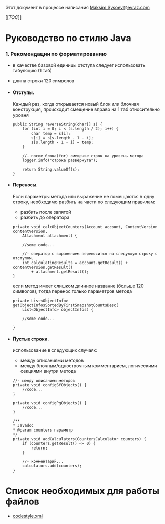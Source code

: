 Этот документ в процессе написания Maksim.Sysoev@evraz.com

[[_TOC_]]
# Руководство по стилю Java

### 1. Рекомендации по форматированию

  - в качестве базовой единицы отступа следует использовать табуляцию (1 таб)

  - длина строки 120 символов

  - #### Отступы.

    Каждый раз, когда открывается новый блок или блочная конструкция,
    происходит смещение вправо на 1 таб относительно уровня

    ```
    public String reverseString(char[] s) {  
        for (int i = 0; i < (s.length / 2); i++) {
            char temp = s[i];
            s[i] = s[s.length - 1 - i];
            s[s.length - 1 - i] = temp;
        }
  
        //- после блока(for) смещение строк на уровень метода
        logger.info("строка развёрнута");
    
        return String.valueOf(s);
    }
    ```

  - #### Переносы.

    Если параметры метода или выражение не помещаются в одну строку, необходимо разбить на части по следующим правилам:
    - разбить после запятой
    - разбить до оператора
    
    ```
    private void calcObjectCounters(Account account, ContentVersion contentVersion,
        Attachment attachment) {
      
        //some code...
      
        //- оператор с выражением переносится на следующую строку с отступом.
        int calculatingResults = account.getResult() + contentVersion.getResult()
            + attachment.getResult();
    }
    ```
    
    если метод имеет слишком длинное название (больше 120 символов), тогда перенос только параметров метода

    ```
    private List<ObjectInfo> getObjectInfosSortedByFirstSnapshotCountsDesc(
        List<ObjectInfo> objectInfos) {
    
        //some code...
    
    }
    ```

  - #### Пустые строки.

      использование в следующих случаях:
      - между описаниями методов
      - между блочным/однострочным комментарием, логическими секциями внутри метода
  
      ```
      //- между описанием методов
      private void configSfObjects() {
          //code...
      }

      private void configPgObjects() {
          //code...
      }

      /**
      * Javadoc
      * @param counters параметр
      */
      private void addCalculators(CountersCalculator counters) {
          if (counters.getResult() <= 0) {
              return;
          }
      
          //- комментарий...
          calculators.add(counters);
      }
      ```

# Список необходимых для работы файлов

- [codestyle.xml](files/codestyle.xml)
